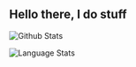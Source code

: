 ## Hello there, I do stuff

![Github Stats](https://github-readme-stats.vercel.app/api?username=Calbabreaker&show_icons=true&theme=gruvbox)

![Language Stats](https://github-readme-stats.vercel.app/api/top-langs/?username=calbabreaker&layout=compact&theme=gruvbox)
